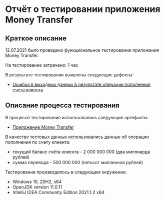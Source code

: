 # Отчёт о тестировании приложения Money Transfer
## Краткое описание

12.07.2021 было проведено функциональное тестирование приложения Money Transfer.

На тестирование затрачено: 1 час

В результате тестирования выявлены следующие дефекты:
* [Ошибка в выходных данных в результате операции пополнения счета клиента](https://github.com/tuzova/money-transfer/issues/1#issue-942307837)


## Описание процесса тестирования

В процессе тестирования использовались следующие артефакты:
* [Приложение Money Transfer](https://github.com/tuzova/money-transfer/blob/master/src/Main.java)

В качестве тестовых данных использовались данные об операции пополнения по счету клиента:
* текущий баланс счёта клиента - 2 000 000 000 (два миллиарда рублей)
* сумма перевода - 500 000 000 (пятьсот миллионов рублей)

Тестирование производилось в следующем окружении:
* Windows 10, 20H2, x64
* OpenJDK version 11.0.11
* IntelliJ IDEA Community Edition 2021.1.2 x64

